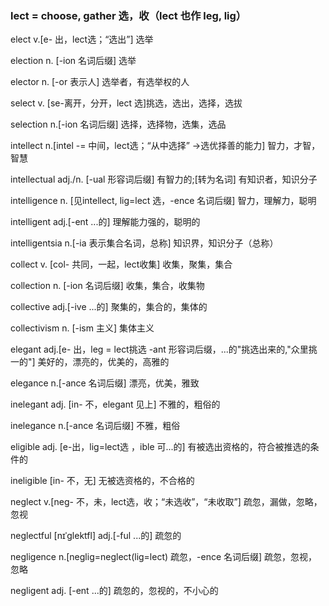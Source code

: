 ### lect = choose, gather 选，收（lect 也作 leg, lig）

elect v.[e- 出，lect选；“选出”] 选举

election n. [-ion 名词后缀] 选举

elector n. [-or 表示人] 选举者，有选举权的人

select v. [se-离开，分开，lect 选]挑选，选出，选择，选拔

selection n.[-ion 名词后缀] 选择，选择物，选集，选品

intellect n.[intel -= 中间，lect选；“从中选择” ->选优择善的能力] 智力，才智，智慧

intellectual adj./n. [-ual 形容词后缀] 有智力的;[转为名词] 有知识者，知识分子

intelligence n. [见intellect, lig=lect 选，-ence 名词后缀] 智力，理解力，聪明

intelligent adj.[-ent ...的] 理解能力强的，聪明的

intelligentsia n.[-ia 表示集合名词，总称] 知识界，知识分子（总称）

collect v. [col- 共同，一起，lect收集] 收集，聚集，集合

collection n. [-ion 名词后缀] 收集，集合，收集物

collective adj.[-ive ...的] 聚集的，集合的，集体的

collectivism n. [-ism 主义] 集体主义

elegant adj.[e- 出，leg = lect挑选 -ant 形容词后缀，...的"挑选出来的,"众里挑一的"] 美好的，漂亮的，优美的，高雅的

elegance n.[-ance 名词后缀] 漂亮，优美，雅致

inelegant adj. [in- 不，elegant 见上] 不雅的，粗俗的

inelegance n.[-ance 名词后缀] 不雅，粗俗

eligible adj. [e-出，lig=lect选 ，ible 可...的] 有被选出资格的，符合被推选的条件的

ineligible [in- 不，无] 无被选资格的，不合格的

neglect v.[neg- 不，未，lect选，收；“未选收”，“未收取”] 疏忽，漏做，忽略，忽视

neglectful  [nɪˈɡlektfl] adj.[-ful ...的] 疏忽的

negligence n.[neglig=neglect(lig=lect) 疏忽，-ence 名词后缀] 疏忽，忽视，忽略

negligent adj. [-ent ...的] 疏忽的，忽视的，不小心的